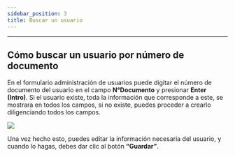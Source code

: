 ```yaml
---
sidebar_position: 3
title: Buscar un usuario
---
```


---

## Cómo buscar un usuario por número de documento

En el formulario administración de usuarios puede digitar el número de documento del usuario en el campo **N°Documento** y presionar **Enter (Intro)**. Si el usuario existe, toda la información que corresponde a este, se mostrara en todos los campos, si no existe, puedes proceder a crearlo diligenciando todos los campos.

![](/img/usuarios/buscar__usuario_documento.png)

Una vez hecho esto, puedes editar la información necesaria del usuario, y cuando lo hagas, debes dar clic al botón **“Guardar”**.
